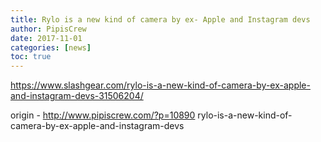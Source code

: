 ```yaml
---
title: Rylo is a new kind of camera by ex- Apple and Instagram devs
author: PipisCrew
date: 2017-11-01
categories: [news]
toc: true
---
```


https://www.slashgear.com/rylo-is-a-new-kind-of-camera-by-ex-apple-and-instagram-devs-31506204/

origin - http://www.pipiscrew.com/?p=10890 rylo-is-a-new-kind-of-camera-by-ex-apple-and-instagram-devs